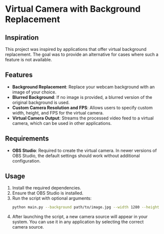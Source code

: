 # Virtual Camera with Background Replacement

## Inspiration
This project was inspired by applications that offer virtual background replacement. The goal was to provide an alternative for cases where such a feature is not available.

## Features
- **Background Replacement**: Replace your webcam background with an image of your choice.
- **Blurred Background**: If no image is provided, a blurred version of the original background is used.
- **Custom Camera Resolution and FPS**: Allows users to specify custom width, height, and FPS for the virtual camera.
- **Virtual Camera Output**: Streams the processed video feed to a virtual camera, which can be used in other applications.

## Requirements
- **OBS Studio**: Required to create the virtual camera. In newer versions of OBS Studio, the default settings should work without additional configuration.

## Usage
1. Install the required dependencies.
2. Ensure that OBS Studio is installed.
3. Run the script with optional arguments:
   ```bash
   python main.py --background path/to/image.jpg --width 1280 --height 720 --fps 30
   ```
4. After launching the script, a new camera source will appear in your system. You can use it in any application by selecting the correct camera source.
